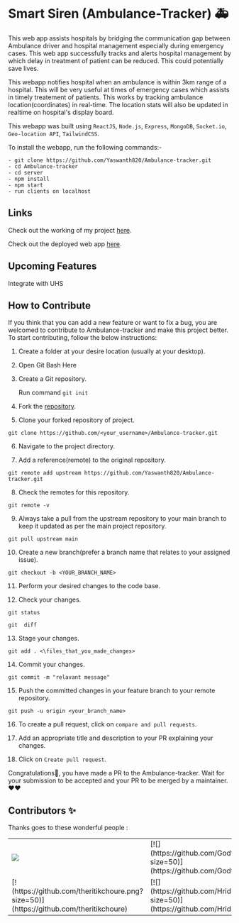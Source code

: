 # Smart Siren (Ambulance-Tracker) 🚑

This web app assists hospitals by bridging the communication gap between Ambulance driver and hospital management especially during emergency cases. This web app successfully tracks and alerts hospital management by which delay in treatment of patient can be reduced. This could potentially save lives.

This webapp notifies hospital when an ambulance is within 3km range of a hospital. This will be very useful at times of emergency cases which assists in timely treatement of patients. This works by tracking ambulance location(coordinates) in real-time. The location stats will also be updated in realtime on hospital's display board.

This webapp was built using `ReactJS`, `Node.js`, `Express`, `MongoDB`, `Socket.io`, `Geo-location API`, `TailwindCSS`.

To install the webapp, run the following commands:-

    - git clone https://github.com/Yaswanth820/Ambulance-tracker.git
    - cd Ambulance-tracker
    - cd server
    - npm install
    - npm start
    - run clients on localhost


## Links
Check out the working of my project [here](https://youtu.be/KkqGRHMl9Sk).

Check out the deployed web app [here](https://react-amb-driver.herokuapp.com/ ).

## Upcoming Features
Integrate with UHS

## How to Contribute

If you think that you can add a new feature or want to fix a bug, you are welcomed to contribute to Ambulance-tracker and make this project better. To start contributing, follow the below instructions:

1. Create a folder at your desire location (usually at your desktop).

2. Open Git Bash Here

3. Create a Git repository.

   Run command `git init`

4. Fork the [repository](https://github.com/Yaswanth820/Ambulance-tracker.git).

5. Clone your forked repository of project.

```git clone
git clone https://github.com/<your_username>/Ambulance-tracker.git 
```

6. Navigate to the project directory.

7. Add a reference(remote) to the original repository.

```
git remote add upstream https://github.com/Yaswanth820/Ambulance-tracker.git
```

8. Check the remotes for this repository.

```
git remote -v
```

9. Always take a pull from the upstream repository to your main branch to keep it updated as per the main project repository.

```
git pull upstream main
```

10. Create a new branch(prefer a branch name that relates to your assigned issue).

```
git checkout -b <YOUR_BRANCH_NAME>
```

11. Perform your desired changes to the code base.

12. Check your changes.

```
git status
```

```
git  diff
```

13. Stage your changes.

```
git add . <\files_that_you_made_changes>
```

14. Commit your changes.

```
git commit -m "relavant message"
```

15. Push the committed changes in your feature branch to your remote repository.

```
git push -u origin <your_branch_name>
```

16. To create a pull request, click on `compare and pull requests`.

17. Add an appropriate title and description to your PR explaining your changes.

18. Click on `Create pull request`.

Congratulations🎉, you have made a PR to the Ambulance-tracker.
Wait for your submission to be accepted and your PR to be merged by a maintainer.
❤❤
## Contributors ✨

Thanks goes to these wonderful people :
<table>
  <tr>
<td>
    <a href="https://github.com/Yaswanth820">
  <img src="https://github.com/Yaswanth820.png?size=50">
</a>

</td>
<td>
[![](https://github.com/Godfryderycerz.png?size=50)](https://github.com/Godfryderycerz)
</td>
<td>
[![](https://github.com/Sakshi-75.png?size=50)](https://github.com/Sakshi-75)
</td>
<td>
[![](https://github.com/Arun89-crypto.png?size=50)](https://github.com/Arun89-crypto)
</td>
<td>
[![](https://github.com/UserJHansen.png?size=50)](https://github.com/UserJHansen)
</td>
</tr>
  <tr>
<td>
[!(https://github.com/theritikchoure.png?size=50)](https://github.com/theritikchoure)
</td>
<td>
[![](https://github.com/HridoyHazard.png?size=50)](https://github.com/HridoyHazard)
</td>
<td>
[![](https://github.com/AshishSharma1203.png?size=50)](https://github.com/AshishSharma1203)
</td>
<td>
[![](https://github.com/jatin00000.png?size=50)](https://github.com/jatin00000)
</td>
</tr>
</table>


